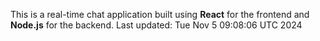 This is a real-time chat application built using **React** for the frontend and **Node.js** for the backend.
Last updated: Tue Nov  5 09:08:06 UTC 2024
